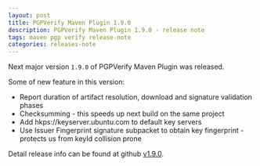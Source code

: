 ```yaml
---
layout: post
title: PGPVerify Maven Plugin 1.9.0
description: PGPVerify Maven Plugin 1.9.0 - release note
tags: maven pgp verify release-note
categories: releases-note
---
```


Next major version `1.9.0` of PGPVerify Maven Plugin was released.

<!-- -->

Some of new feature in this version:
 
 - Report duration of artifact resolution, download and signature validation phases
 - Checksumming - this speeds up next build on the same project
 - Add hkps://keyserver.ubuntu.com to default key servers 
 - Use Issuer Fingerprint signature subpacket to obtain key fingerprint - protects us from keyId collision prone
 
Detail release info can be found at github [v1.9.0](https://github.com/s4u/pgpverify-maven-plugin/releases/tag/v1.9.0).

